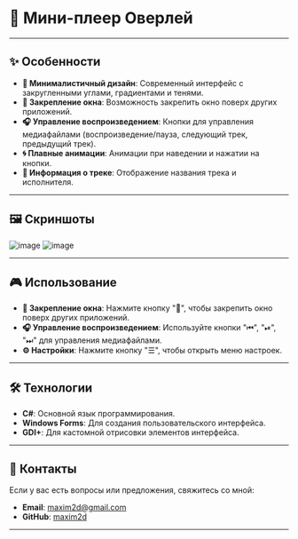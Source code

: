 # 🎵 Мини-плеер Оверлей


---

## ✨ Особенности

- **🎨 Минималистичный дизайн**: Современный интерфейс с закругленными углами, градиентами и тенями.
- **📌 Закрепление окна**: Возможность закрепить окно поверх других приложений.
- **🎧 Управление воспроизведением**: Кнопки для управления медиафайлами (воспроизведение/пауза, следующий трек, предыдущий трек).
- **🌀 Плавные анимации**: Анимации при наведении и нажатии на кнопки.
- **📄 Информация о треке**: Отображение названия трека и исполнителя.

---

## 🖼️ Скриншоты

![image](https://github.com/user-attachments/assets/fb93c86b-43e2-4ff9-94fa-2f4fac9c7c44)
![image](https://github.com/user-attachments/assets/2939fa6f-bc8a-4c03-bc5e-16105da44bf7)




---

## 🎮 Использование

- **📌 Закрепление окна**: Нажмите кнопку "📌", чтобы закрепить окно поверх других приложений.
- **🎧 Управление воспроизведением**: Используйте кнопки "⏮", "⏯", "⏭" для управления медиафайлами.
- **⚙️ Настройки**: Нажмите кнопку "☰", чтобы открыть меню настроек.

---

## 🛠️ Технологии

- **C#**: Основной язык программирования.
- **Windows Forms**: Для создания пользовательского интерфейса.
- **GDI+**: Для кастомной отрисовки элементов интерфейса.



---



## 📧 Контакты

Если у вас есть вопросы или предложения, свяжитесь со мной:

- **Email**: maxim2d@gmail.com
- **GitHub**: [maxim2d](https://github.com/maxim2d)

---
